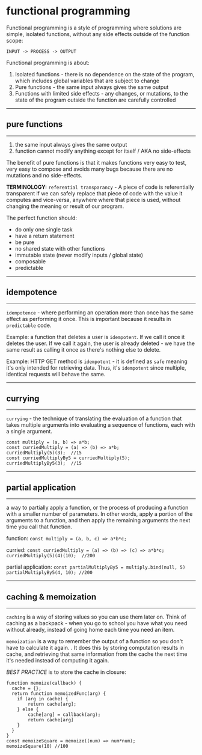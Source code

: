 # functional programming

Functional programming is a style of programming where solutions are simple, isolated functions, without any side effects outside of the function scope: 

    INPUT -> PROCESS -> OUTPUT

Functional programming is about:

1. Isolated functions - there is no dependence on the state of the program, which includes global variables that are subject to change
2. Pure functions - the same input always gives the same output
3. Functions with limited side effects - any changes, or mutations, to the state of the program outside the function are carefully controlled

---------------------------
## pure functions
---------------------------
1. the same input always gives the same output
2. function cannot modify anything except for itself / AKA no side-effects

The benefit of pure functions is that it makes functions very easy to test, very easy to compose and avoids many bugs because there are no mutations and no side-effects.

**TERMINOLOGY:** `referential transparancy` - A piece of code is referentially transparent if we can safely replace that piece of code with the value it computes and vice-versa, anywhere where that piece is used, without changing the meaning or result of our program.

The perfect function should:
- do only one single task
- have a return statement
- be pure 
- no shared state with other functions
- immutable state (never modify inputs / global state)
- composable
- predictable

---------------------------
## idempotence
---------------------------
`idempotence` - where performing an operation more than once has the same effect as performing it once.  This is important because it results in `predictable` code.

Example: a function that deletes a user is `idempotent`.  If we call it once it deletes the user.  If we call it again, the user is already deleted - we have the same result as calling it once as there's nothing else to delete.

Example: HTTP GET method is `idempotent` - it is defined as `safe` meaning it's only intended for retrieving data.  Thus, it's `idempotent` since multiple, identical requests will behave the same.

-----------------------------
## currying
-----------------------------
`currying` - the technique of translating the evaluation of a function that takes multiple arguments into evaluating a sequence of functions, each with a single argument.

```
const multiply = (a, b) => a*b;
const curriedMultiply = (a) => (b) => a*b;
curriedMultiply(5)(3);  //15
const curriedMultiplyBy5 = curriedMultiply(5);
curriedMultiplyBy5(3);  //15
```

-----------------------------
## partial application
-----------------------------
a way to partially apply a function, or the process of producing a function with a smaller number of parameters.  In other words, apply a portion of the arguments to a function, and then apply the remaining arguments the next time you call that function.

function: 
`const multiply = (a, b, c) => a*b*c;`

curried:
`const curriedMultiply = (a) => (b) => (c) => a*b*c;`
`curriedMultiply(5)(4)(10);  //200`

partial application:
`const partialMultiplyBy5 = multiply.bind(null, 5)`
`partialMultiplyBy5(4, 10); //200`

-----------------------------
## caching & memoization
-----------------------------
`caching` is a way of storing values so you can use them later on.  Think of caching as a backpack - when you go to school you have what you need without already, instead of going home each time you need an item. 

`memoization` is a way to remember the output of a function so you don't have to calculate it again.  . It does this by storing computation results in cache, and retrieving that same information from the cache the next time it's needed instead of computing it again.

_BEST PRACTICE_ is to store the cache in closure:
```
function memoize(callback) {
  cache = {};
  return function memoizedFunc(arg) {
    if (arg in cache) {
        return cache[arg];
    } else {
        cache[arg] = callback(arg);
        return cache[arg]
    }
  }
}
const memoizeSquare = memoize((num) => num*num);
memoizeSquare(10) //100
```